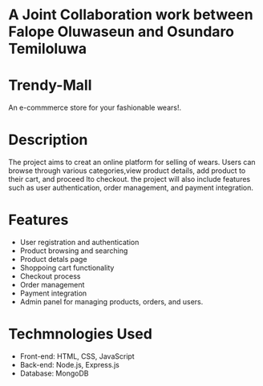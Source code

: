 # A Joint Collaboration work between Falope Oluwaseun and Osundaro Temiloluwa

# Trendy-Mall
An e-commmerce store for your fashionable wears!.

# Description
The project aims to creat an online platform for selling of wears. Users can browse through various categories,view product details, add product to their cart, and proceed lto checkout. the project will also include features such as user authentication, order management, and payment integration.

# Features
- User registration and authentication
- Product browsing and searching
- Product detals page
- Shoppoing cart functionality
- Checkout process
- Order management
- Payment integration
- Admin panel for managing products, orders, and users.

# Techmnologies Used
- Front-end: HTML, CSS, JavaScript
- Back-end: Node.js, Express.js
- Database: MongoDB